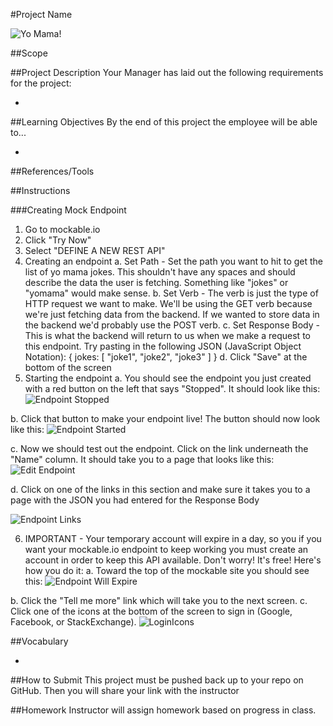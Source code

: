 #Project Name

![Yo Mama!](https://pbs.twimg.com/profile_images/406303048/yomamalogo-1.jpg)

##Scope


##Project Description
Your Manager has laid out the following requirements for the project: 

* 

##Learning Objectives
By the end of this project the employee will be able to...

* 

##References/Tools

 

##Instructions

###Creating Mock Endpoint
1. Go to mockable.io
2. Click "Try Now"
3. Select "DEFINE A NEW REST API"
4. Creating an endpoint
  a. Set Path - Set the path you want to hit to get the list of yo mama jokes.  This shouldn't have any spaces and should describe the data the user is fetching.  Something like "jokes" or "yomama" would make sense.
  b. Set Verb - The verb is just the type of HTTP request we want to make.  We'll be using the GET verb because we're just fetching data from the backend.  If we wanted to store data in the backend we'd probably use the POST verb.
  c. Set Response Body - This is what the backend will return to us when we make a request to this endpoint.  Try pasting in the following JSON (JavaScript Object Notation):
     {
       jokes: [
         "joke1",
         "joke2",
         "joke3"
       ]
     }
  d. Click "Save" at the bottom of the screen
5. Starting the endpoint
  a. You should see the endpoint you just created with a red button on the left that says "Stopped".  It should look like this:
![Endpoint Stopped]()

  b. Click that button to make your endpoint live!  The button should now look like this:
![Endpoint Started]()

  c. Now we should test out the endpoint.  Click on the link underneath the "Name" column.  It should take you to a page that looks like this:
![Edit Endpoint]()

  d. Click on one of the links in this section and make sure it takes you to a page with the JSON you had entered for the Response Body

![Endpoint Links]()

6. IMPORTANT - Your temporary account will expire in a day, so you if you want your mockable.io endpoint to keep working you must create an account in order to keep this API available.  Don't worry!  It's free!  Here's how you do it:
  a. Toward the top of the mockable site you should see this:
![Endpoint Will Expire]()

  b. Click the "Tell me more" link which will take you to the next screen.
  c. Click one of the icons at the bottom of the screen to sign in (Google, Facebook, or StackExchange).
![LoginIcons]()

##Vocabulary

*


##How to Submit
This project must be pushed back up to your repo on GitHub. Then you will share your link with the instructor

##Homework
Instructor will assign homework based on progress in class.
